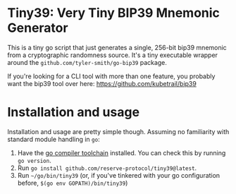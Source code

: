 # Tiny39: Very Tiny BIP39 Mnemonic Generator

This is a tiny go script that just generates a single, 256-bit bip39 mnemonic from a cryptographic randomness source. It's a tiny executable wrapper around the `github.com/tyler-smith/go-bip39` package.

If you're looking for a CLI tool with more than one feature, you probably want the bip39 tool over here: https://github.com/kubetrail/bip39

# Installation and usage
Installation and usage are pretty simple though. Assuming no familiarity with standard module handling in `go`:

1. Have the [go compiler toolchain](https://go.dev/dl/) installed. You can check this by running `go version`.
2. Run `go install github.com/reserve-protocol/tiny39@latest`.
3. Run `~/go/bin/tiny39`  (or, if you've tinkered with your go configuration before, `$(go env GOPATH)/bin/tiny39`)


